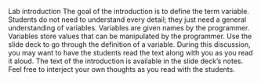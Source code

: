 Lab introduction
The goal of the introduction is to define the term variable. Students do not need to understand every detail; they just need a general understanding of variables.
Variables are given names by the programmer.
Variables store values that can be manipulated by the programmer.
Use the slide deck to go through the definition of a variable. During this discussion, you may want to have the students read the text along with you as you read it aloud. The text of the introduction is available in the slide deck’s notes. Feel free to interject your own thoughts as you read with the students.
